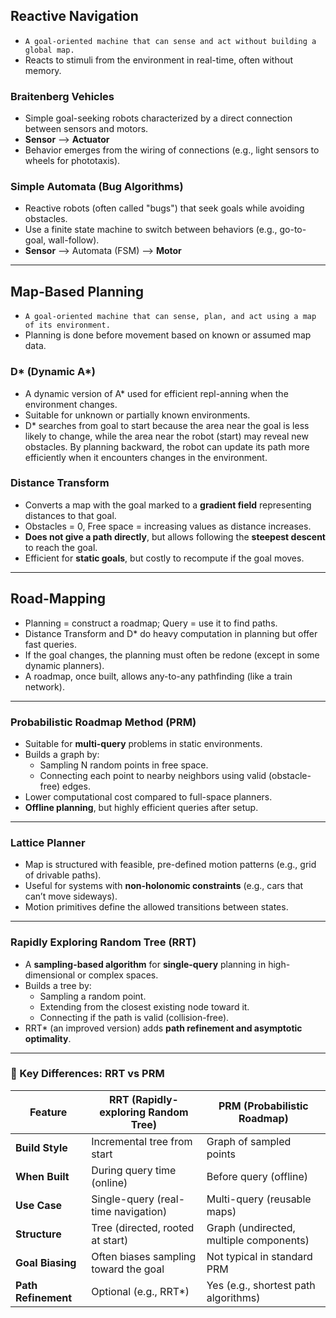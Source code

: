 ## Reactive Navigation
- `A goal-oriented machine that can sense and act without building a global map.`
- Reacts to stimuli from the environment in real-time, often without memory.

### Braitenberg Vehicles
- Simple goal-seeking robots characterized by a direct connection between sensors and motors.
- __Sensor__ --> __Actuator__
- Behavior emerges from the wiring of connections (e.g., light sensors to wheels for phototaxis).

### Simple Automata (Bug Algorithms)
- Reactive robots (often called "bugs") that seek goals while avoiding obstacles.
- Use a finite state machine to switch between behaviors (e.g., go-to-goal, wall-follow).
- __Sensor__ --> Automata (FSM) --> __Motor__

---

## Map-Based Planning
- `A goal-oriented machine that can sense, plan, and act using a map of its environment.`
- Planning is done before movement based on known or assumed map data.

### D* (Dynamic A*)
- A dynamic version of A* used for efficient repl-anning when the environment changes.
- Suitable for unknown or partially known environments.
- D* searches from goal to start because the area near the goal is less likely to change, while the area near the robot (start) may reveal new obstacles. By planning backward, the robot can update its path more efficiently when it encounters changes in the environment.

### Distance Transform
- Converts a map with the goal marked to a **gradient field** representing distances to that goal.
- Obstacles = 0, Free space = increasing values as distance increases.
- **Does not give a path directly**, but allows following the **steepest descent** to reach the goal.
- Efficient for **static goals**, but costly to recompute if the goal moves.

---

## Road-Mapping
- Planning = construct a roadmap; Query = use it to find paths.
- Distance Transform and D* do heavy computation in planning but offer fast queries.
- If the goal changes, the planning must often be redone (except in some dynamic planners).
- A roadmap, once built, allows any-to-any pathfinding (like a train network).

---

### Probabilistic Roadmap Method (PRM)
- Suitable for **multi-query** problems in static environments.
- Builds a graph by:
  - Sampling N random points in free space.
  - Connecting each point to nearby neighbors using valid (obstacle-free) edges.
- Lower computational cost compared to full-space planners.
- **Offline planning**, but highly efficient queries after setup.

---

### Lattice Planner
- Map is structured with feasible, pre-defined motion patterns (e.g., grid of drivable paths).
- Useful for systems with **non-holonomic constraints** (e.g., cars that can’t move sideways).
- Motion primitives define the allowed transitions between states.

---

### Rapidly Exploring Random Tree (RRT)
- A **sampling-based algorithm** for **single-query** planning in high-dimensional or complex spaces.
- Builds a tree by:
  - Sampling a random point.
  - Extending from the closest existing node toward it.
  - Connecting if the path is valid (collision-free).
- RRT* (an improved version) adds **path refinement and asymptotic optimality**.

---

### 📍 Key Differences: RRT vs PRM

| Feature              | **RRT (Rapidly-exploring Random Tree)** | **PRM (Probabilistic Roadmap)**         |
|----------------------|------------------------------------------|------------------------------------------|
| **Build Style**      | Incremental tree from start              | Graph of sampled points                  |
| **When Built**       | During query time (online)               | Before query (offline)                   |
| **Use Case**         | Single-query (real-time navigation)      | Multi-query (reusable maps)              |
| **Structure**        | Tree (directed, rooted at start)         | Graph (undirected, multiple components)  |
| **Goal Biasing**     | Often biases sampling toward the goal    | Not typical in standard PRM              |
| **Path Refinement**  | Optional (e.g., RRT*)                    | Yes (e.g., shortest path algorithms)     |

